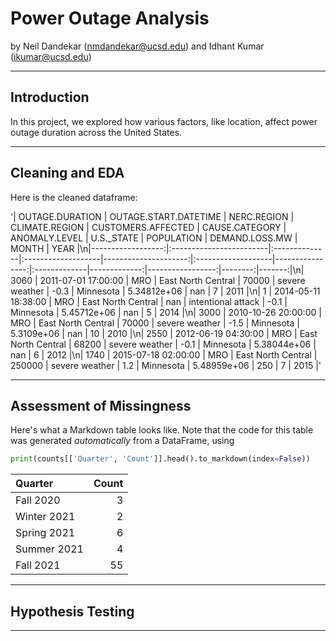 # Power Outage Analysis

by Neil Dandekar (nmdandekar@ucsd.edu) and Idhant Kumar (ikumar@ucsd.edu)

---

## Introduction

In this project, we explored how various factors, like location, affect power outage duration across the United States.

---

## Cleaning and EDA

Here is the cleaned dataframe:

'| OUTAGE.DURATION | OUTAGE.START.DATETIME | NERC.REGION | CLIMATE.REGION | CUSTOMERS.AFFECTED | CAUSE.CATEGORY | ANOMALY.LEVEL | U.S.\_STATE | POPULATION | DEMAND.LOSS.MW | MONTH | YEAR |\n|------------------:|:------------------------|:--------------|:-------------------|---------------------:|:-------------------|----------------:|:-------------|-------------:|-----------------:|--------:|-------:|\n| 3060 | 2011-07-01 17:00:00 | MRO | East North Central | 70000 | severe weather | -0.3 | Minnesota | 5.34812e+06 | nan | 7 | 2011 |\n| 1 | 2014-05-11 18:38:00 | MRO | East North Central | nan | intentional attack | -0.1 | Minnesota | 5.45712e+06 | nan | 5 | 2014 |\n| 3000 | 2010-10-26 20:00:00 | MRO | East North Central | 70000 | severe weather | -1.5 | Minnesota | 5.3109e+06 | nan | 10 | 2010 |\n| 2550 | 2012-06-19 04:30:00 | MRO | East North Central | 68200 | severe weather | -0.1 | Minnesota | 5.38044e+06 | nan | 6 | 2012 |\n| 1740 | 2015-07-18 02:00:00 | MRO | East North Central | 250000 | severe weather | 1.2 | Minnesota | 5.48959e+06 | 250 | 7 | 2015 |'

---

## Assessment of Missingness

Here's what a Markdown table looks like. Note that the code for this table was generated _automatically_ from a DataFrame, using

```py
print(counts[['Quarter', 'Count']].head().to_markdown(index=False))
```

| Quarter     | Count |
| :---------- | ----: |
| Fall 2020   |     3 |
| Winter 2021 |     2 |
| Spring 2021 |     6 |
| Summer 2021 |     4 |
| Fall 2021   |    55 |

---

## Hypothesis Testing

---

